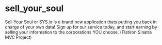 # sell_your_soul
Sell Your Soul or SYS.io is a brand new application thats putting you back in charge of your own data! Sign up for our service today, and start earning by selling your information to the corporations YOU choose. (Flatiron Sinatra MVC Project)

